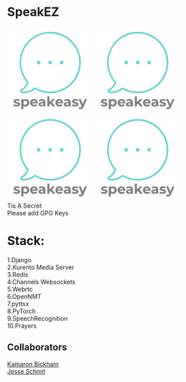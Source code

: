 # SpeakEZ
![speakEZ](https://github.com/KamaronB/SpeakEZ/blob/master/static/images/8954012d-cf62-4ff2-a24e-bfcb212f6282.png) 
![speakEZ](https://github.com/KamaronB/SpeakEZ/blob/master/static/images/8954012d-cf62-4ff2-a24e-bfcb212f6282.png) 
![speakEZ](https://github.com/KamaronB/SpeakEZ/blob/master/static/images/8954012d-cf62-4ff2-a24e-bfcb212f6282.png) 
![speakEZ](https://github.com/KamaronB/SpeakEZ/blob/master/static/images/8954012d-cf62-4ff2-a24e-bfcb212f6282.png) <br/>
Tis A Secret <br/>
Please add GPG Keys
# Stack:
  1.Django<br/>
  2.Kurento Media Server<br/>
  3.Redis<br/>
  4.Channels Websockets<br/>
  5.Webrtc<br/>
  6.OpenNMT<br/>
  7.pyttsx<br/>
  8.PyTorch<br/>
  9.SpeechRecognition</br>
  10.Prayers
## Collaborators
[Kamaron Bickham](https://github.com/KamaronB) <br/>
[Jesse Schmit](https://github.com/JesseSchmit)
